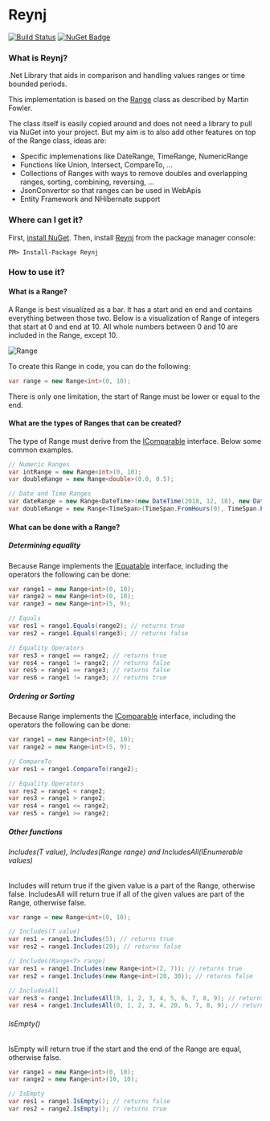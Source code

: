 # Reynj

[![Build Status](https://dev.azure.com/reynj/reynj/_apis/build/status/reynj.reynj?branchName=master)](https://dev.azure.com/reynj/reynj/_build/latest?definitionId=1?branchName=master)
[![NuGet Badge](https://buildstats.info/nuget/Reynj?includePreReleases=true)](https://www.nuget.org/packages/Reynj)

### What is Reynj?

.Net Library that aids in comparison and handling values ranges or time bounded periods.

This implementation is based on the [Range](https://martinfowler.com/eaaDev/Range.html "Martin Fowler Range") class as described by Martin Fowler.

The class itself is easily copied around and does not need a library to pull via NuGet into your project. But my aim is to also add other features on top of the Range class, ideas are:

* Specific implemenations like DateRange, TimeRange, NumericRange
* Functions like Union, Intersect, CompareTo, ...
* Collections of Ranges with ways to remove doubles and overlapping ranges, sorting, combining, reversing, ...
* JsonConvertor so that ranges can be used in WebApis
* Entity Framework and NHibernate support

### Where can I get it?

First, [install NuGet](http://docs.nuget.org/docs/start-here/installing-nuget). Then, install [Reynj](https://www.nuget.org/packages/Reynj/) from the package manager console:

```
PM> Install-Package Reynj
```

### How to use it?
#### What is a Range?
A Range is best visualized as a bar. It has a start and en end and contains everything between those two. Below is a visualization of Range of integers that start at 0 and end at 10. All whole numbers between 0 and 10 are included in the Range, except 10.

[//]: # (Mermaid: https://mermaidjs.github.io/mermaid-live-editor/#/edit/eyJjb2RlIjoiZ2FudHRcbiAgICBkYXRlRm9ybWF0ICBZWVlZLU1NLURELkhIXG4gICAgYXhpc0Zvcm1hdCAlLUhcbiAgICB0aXRsZSBSYW5nZTxpbnQ-XG4gICAgXG4gICAgUmFuZ2VbMCwxMF0gICAgICAgICAgIDogMjAxOC0wMS0wMS4wMCwgMTBoIiwibWVybWFpZCI6eyJ0aGVtZSI6ImRlZmF1bHQifX0)
![Range<int>](https://mermaid.now.sh//?q=gantt%0A%20%20%20%20dateFormat%20%20YYYY-MM-DD.HH%0A%20%20%20%20axisFormat%20%25-H%0A%20%20%20%20title%20Range%3Cint%3E%0A%20%20%20%20%0A%20%20%20%20Range%5B0%2C10%5D%20%20%20%20%20%20%20%20%20%20%20%3A%202018-01-01.00%2C%2010h)

To create this Range in code, you can do the following:

```c#
var range = new Range<int>(0, 10);
```

There is only one limitation, the start of Range must be lower or equal to the end.

#### What are the types of Ranges that can be created?
The type of Range must derive from the [IComparable<T>](https://docs.microsoft.com/en-us/dotnet/api/system.icomparable-1?view=netcore-2.2) interface. Below some common examples.
  
```c#
// Numeric Ranges
var intRange = new Range<int>(0, 10);
var doubleRange = new Range<double>(0.0, 0.5);

// Date and Time Ranges
var dateRange = new Range<DateTime>(new DateTime(2018, 12, 18), new DateTime(2018, 12, 25));
var doubleRange = new Range<TimeSpan>(TimeSpan.FromHours(0), TimeSpan.FromHours(6));
```

#### What can be done with a Range?
##### Determining equality
Because Range<T> implements the [IEquatable<T>](https://docs.microsoft.com/en-us/dotnet/api/system.iequatable-1?view=netcore-2.2) interface, including the operators the following can be done:
  
```c#
var range1 = new Range<int>(0, 10);
var range2 = new Range<int>(0, 10);
var range3 = new Range<int>(5, 9);

// Equals
var res1 = range1.Equals(range2); // returns true
var res2 = range1.Equals(range3); // returns false

// Equality Operators
var res3 = range1 == range2; // returns true
var res4 = range1 != range2; // returns false
var res5 = range1 == range3; // returns false
var res6 = range1 != range3; // returns true
```

##### Ordering or Sorting
Because Range<T> implements the [IComparable<T>](https://docs.microsoft.com/en-us/dotnet/api/system.icomparable-1?view=netcore-2.2) interface, including the operators the following can be done:
  
```c#
var range1 = new Range<int>(0, 10);
var range2 = new Range<int>(5, 9);

// CompareTo
var res1 = range1.CompareTo(range2);

// Equality Operators
var res2 = range1 < range2;
var res3 = range1 > range2;
var res4 = range1 <= range2;
var res5 = range1 >= range2;
```
##### Other functions
###### Includes(T value), Includes(Range<T> range) and IncludesAll(IEnumerable<T> values)
Includes will return true if the given value is a part of the Range, otherwise false.
IncludesAll will return true if all of the given values are part of the Range, otherwise false.

```c#
var range = new Range<int>(0, 10);

// Includes(T value)
var res1 = range1.Includes(5); // returns true
var res2 = range1.Includes(20); // returns false

// Includes(Range<T> range)
var res1 = range1.Includes(new Range<int>(2, 7)); // returns true
var res2 = range1.Includes(new Range<int>(20, 30)); // returns false

// IncludesAll
var res3 = range1.IncludesAll(0, 1, 2, 3, 4, 5, 6, 7, 8, 9); // returns true
var res4 = range1.IncludesAll(0, 1, 2, 3, 4, 20, 6, 7, 8, 9); // returns false
```

###### IsEmpty()
IsEmpty will return true if the start and the end of the Range are equal, otherwise false.

```c#
var range1 = new Range<int>(0, 10);
var range2 = new Range<int>(10, 10);

// IsEmpty
var res1 = range1.IsEmpty(); // returns false
var res2 = range2.IsEmpty(); // returns true
```